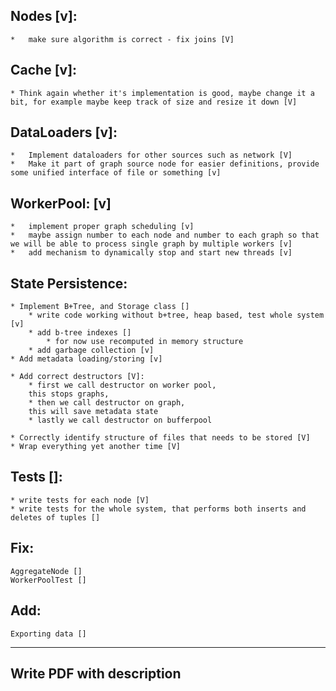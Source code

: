 ## Nodes [v]:
    *   make sure algorithm is correct - fix joins [V]

## Cache [v]:
    * Think again whether it's implementation is good, maybe change it a bit, for example maybe keep track of size and resize it down [V]

## DataLoaders [v]:
    *   Implement dataloaders for other sources such as network [V]
    *   Make it part of graph source node for easier definitions, provide some unified interface of file or something [v]

## WorkerPool: [v]
    *   implement proper graph scheduling [v]
    *   maybe assign number to each node and number to each graph so that we will be able to process single graph by multiple workers [v]
    *   add mechanism to dynamically stop and start new threads [v]


## State Persistence:
    * Implement B+Tree, and Storage class []
        * write code working without b+tree, heap based, test whole system [v]
        * add b-tree indexes []
            * for now use recomputed in memory structure
        * add garbage collection [v] 
    * Add metadata loading/storing [v]

    * Add correct destructors [V]:
        * first we call destructor on worker pool,
        this stops graphs,
        * then we call destructor on graph,
        this will save metadata state
        * lastly we call destructor on bufferpool

    * Correctly identify structure of files that needs to be stored [V]
    * Wrap everything yet another time [V]


    
## Tests []:
    * write tests for each node [V]
    * write tests for the whole system, that performs both inserts and deletes of tuples []

## Fix:
    AggregateNode []
    WorkerPoolTest []

## Add:
    Exporting data []
----------------------------------------------------------------------------------------------

## Write PDF with description